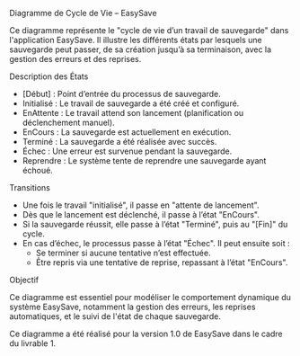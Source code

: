 Diagramme de Cycle de Vie – EasySave

Ce diagramme représente le "cycle de vie d’un travail de sauvegarde" dans l'application EasySave. Il illustre les différents états par lesquels une sauvegarde peut passer, de sa création jusqu’à sa terminaison, avec la gestion des erreurs et des reprises.

Description des États

- [Début] : Point d’entrée du processus de sauvegarde.
- Initialisé : Le travail de sauvegarde a été créé et configuré.
- EnAttente : Le travail attend son lancement (planification ou déclenchement manuel).
- EnCours : La sauvegarde est actuellement en exécution.
- Terminé : La sauvegarde a été réalisée avec succès.
- Échec : Une erreur est survenue pendant la sauvegarde.
- Reprendre : Le système tente de reprendre une sauvegarde ayant échoué.

Transitions

- Une fois le travail "initialisé", il passe en "attente de lancement".
- Dès que le lancement est déclenché, il passe à l’état "EnCours".
- Si la sauvegarde réussit, elle passe à l’état "Terminé", puis au "[Fin]" du cycle.
- En cas d’échec, le processus passe à l’état "Échec". Il peut ensuite soit :
  - Se terminer si aucune tentative n’est effectuée.
  - Être repris via une tentative de reprise, repassant à l’état "EnCours".

Objectif

Ce diagramme est essentiel pour modéliser le comportement dynamique du système EasySave, notamment la gestion des erreurs, les reprises automatiques, et le suivi de l'état de chaque sauvegarde.

Ce diagramme a été réalisé pour la version 1.0 de EasySave dans le cadre du livrable 1.
